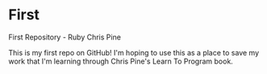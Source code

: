 First
=====

First Repository - Ruby Chris Pine

This is my first repo on GitHub!
I'm hoping to use this as a place to save my work that I'm learning through Chris Pine's Learn To Program book.
